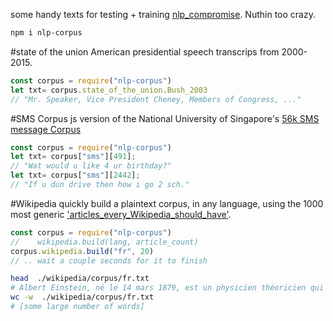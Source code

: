 some handy texts for testing + training [nlp_compromise](http://nlpcompromise.com). Nuthin too crazy.

```bash
npm i nlp-corpus
```

#state of the union
American presidential speech transcrips from 2000-2015.
```javascript
const corpus = require("nlp-corpus")
let txt= corpus.state_of_the_union.Bush_2003
// "Mr. Speaker, Vice President Cheney, Members of Congress, ..."
```

#SMS Corpus
js version of the National University of Singapore's [56k SMS message  Corpus](http://wing.comp.nus.edu.sg:8080/SMSCorpus/overview.jsp)

```javascript
const corpus = require("nlp-corpus")
let txt= corpus["sms"][491];
// "Wat would u like 4 ur birthday?"
let txt= corpus["sms"][2442];
// "If u dun drive then how i go 2 sch."
```

#Wikipedia
quickly build a plaintext corpus, in any language, using the 1000 most generic ['articles_every_Wikipedia_should_have'](https://meta.wikimedia.org/wiki/List_of_articles_every_Wikipedia_should_have).
```javascript
const corpus = require("nlp-corpus")
//    wikipedia.build(lang, article_count)
corpus.wikipedia.build("fr", 20)
// .. wait a couple seconds for it to finish
```
```bash
head  ./wikipedia/corpus/fr.txt
# Albert Einstein, né le 14 mars 1879, est un physicien théoricien qui fut...
wc -w  ./wikipedia/corpus/fr.txt
# [some large number of words]
```